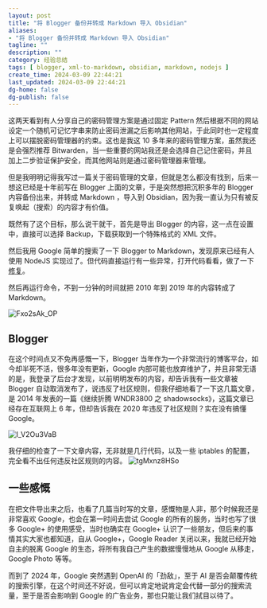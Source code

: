 ```yaml
---
layout: post
title: "将 Blogger 备份并转成 Markdown 导入 Obsidian"
aliases:
- "将 Blogger 备份并转成 Markdown 导入 Obsidian"
tagline: ""
description: ""
category: 经验总结
tags: [ blogger, xml-to-markdown, obsidian, markdown, nodejs ]
create_time: 2024-03-09 22:44:21
last_updated: 2024-03-09 22:44:21
dg-home: false
dg-publish: false
---
```


这两天看到有人分享自己的密码管理方案是通过固定 Pattern 然后根据不同的网站设定一个随机可记忆字串来防止密码泄漏之后影响其他网站，于此同时也一定程度上可以摆脱密码管理器的约束。这也是我这 10 多年来的密码管理方案，虽然我还是会强烈推荐 Bitwarden，当一些重要的网站我还是会选择自己记住密码，并且加上二步验证保护安全，而其他网站则是通过密码管理器来管理。

但是我明明记得我写过一篇关于密码管理的文章，但就是怎么都没有找到，后来一想这已经是十年前写在 Blogger 上面的文章，于是突然想把沉积多年的 Blogger 内容备份出来，并转成 Markdown ，导入到 Obsidian，因为我一直认为只有被反复唤起（搜索）的内容才有价值。

既然有了这个目标，那么说干就干，首先是导出 Blogger 的内容，这一点在设置中，直接可以选择 Backup，下载获取到一个特殊格式的 XML 文件。

然后我用 Google 简单的搜索了一下 Blogger to Markdown，发现原来已经有人使用 NodeJS 实现过了。但代码直接运行有一些异常，打开代码看看，做了一下[修复](https://github.com/einverne/blog2md)。

然后再运行命令，不到一分钟的时间就把 2010 年到 2019 年的内容转成了 Markdown。

![Fxo2sAk_OP](https://pic.einverne.info/images/Fxo2sAk_OP.png)

## Blogger

在这个时间点又不免再感慨一下，Blogger 当年作为一个非常流行的博客平台，如今却半死不活，很多年没有更新，Google 内部可能也放弃维护了，并且非常无语的是，我登录了后台才发现，以前明明发布的内容，却告诉我有一些文章被 Blogger 自动取消发布了，说违反了社区规则，但我仔细地看了一下这几篇文章，是 2014 年发表的一篇《继续折腾 WNDR3800 之 shadowsocks》，这篇文章已经存在互联网上 6 年，但却告诉我在 2020 年违反了社区规则？实在没有搞懂 Google。

![I_V2Ou3VaB](https://pic.einverne.info/images/I_V2Ou3VaB.png)

我仔细的检查了一下文章内容，无非就是几行代码，以及一些 iptables 的配置，完全看不出任何违反社区规则的内容。
![tgMxnz8HSo](https://pic.einverne.info/images/tgMxnz8HSo.png)

## 一些感慨

在把文件导出来之后，也看了几篇当时写的文章，感慨物是人非，那个时候我还是非常喜欢 Google，也会在第一时间去尝试 Google 的所有的服务，当时也写了很多 Google+ 的使用感受，当时也确实在 Google+ 认识了一些朋友，但后来的事情其实大家也都知道，自从 Google+，Google Reader 关闭以来，我就已经开始自主的脱离 Google 的生态，将所有我自己产生的数据慢慢地从 Google 从移走，Google Photo 等等。

而到了 2024 年，Google 突然遇到 OpenAI 的「劲敌」，至于 AI 是否会颠覆传统的搜索引擎，在这个时间还不好说，但可以肯定地说肯定会代替一部分的搜索流量，至于是否会影响到 Google 的广告业务，那也只能让我们拭目以待了。
